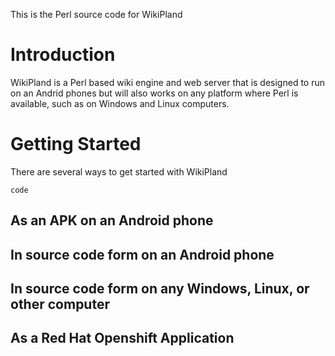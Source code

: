 This is the Perl source code for WikiPland

Introduction
============

WikiPland is a Perl based wiki engine and web server that is designed to run on an Andrid phones but will also works on any platform where Perl is available, such as on Windows and Linux computers.

Getting Started
===============

There are several ways to get started with WikiPland

    code

As an APK on an Android phone
-----------------------------


In source code form on an Android phone
---------------------------------------

In source code form on any Windows, Linux, or other computer
------------------------------------------------------------

As a Red Hat Openshift Application
----------------------------------




